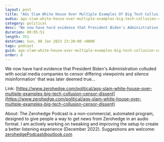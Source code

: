 ```yaml
---
layout: post
title: "AGs Slam White House Over Multiple Examples Of Big Tech Collusion To Censor Dissent"
audio: ags-slam-white-house-over-multiple-examples-big-tech-collusion-censor-dissent-0
category: political
desc: "We now have hard evidence that President Biden's Administration colluded with social media companies to censor differing viewpoints and silence misinformation' that was later deemed true..."
duration: 00:05:51
length: 351
datetime: Sun, 08 Jan 2023 23:30:00 +0000
tags: podcast
guid: ags-slam-white-house-over-multiple-examples-big-tech-collusion-censor-dissent-0
order: 0
---
```

We now have hard evidence that President Biden's Administration colluded with social media companies to censor differing viewpoints and silence misinformation' that was later deemed true...

Link: [https://www.zerohedge.com/political/ags-slam-white-house-over-multiple-examples-big-tech-collusion-censor-dissent](https://www.zerohedge.com/political/ags-slam-white-house-over-multiple-examples-big-tech-collusion-censor-dissent)

About: The Zerohedge Podcast is a non-commercial, automated program, designed to give people a way to get news from Zerohedge in an audio format.  I am actively working on tweaking and improving the setup to create a better listening experience (December 2022).  Suggestions are welcome: [zerohedgePodcast@outlook.com](mailto:zerohedgePodcast@outlook.com)